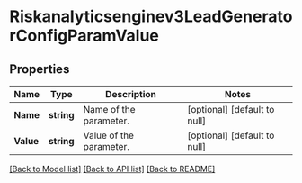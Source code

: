 # Riskanalyticsenginev3LeadGeneratorConfigParamValue

## Properties
Name | Type | Description | Notes
------------ | ------------- | ------------- | -------------
**Name** | **string** | Name of the parameter. | [optional] [default to null]
**Value** | **string** | Value of the parameter. | [optional] [default to null]

[[Back to Model list]](../README.md#documentation-for-models) [[Back to API list]](../README.md#documentation-for-api-endpoints) [[Back to README]](../README.md)

